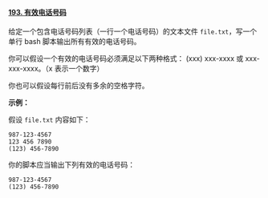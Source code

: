 ﻿#### [193\. 有效电话号码](https://leetcode.cn/problems/valid-phone-numbers/)

给定一个包含电话号码列表（一行一个电话号码）的文本文件 `file.txt`，写一个单行 bash 脚本输出所有有效的电话号码。

你可以假设一个有效的电话号码必须满足以下两种格式： (xxx) xxx-xxxx 或 xxx-xxx-xxxx。（x 表示一个数字）

你也可以假设每行前后没有多余的空格字符。

**示例：**

假设 `file.txt` 内容如下：

```
987-123-4567
123 456 7890
(123) 456-7890

```

你的脚本应当输出下列有效的电话号码：

```
987-123-4567
(123) 456-7890

```
